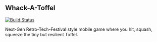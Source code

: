 ## Whack-A-Toffel
[![Build Status](https://travis-ci.org/Kolbenschurzgames/Whack-A-Toffel.svg?branch=master)](https://travis-ci.org/Kolbenschurzgames/Whack-A-Toffel)

Next-Gen Retro-Tech-Festival style mobile game where you hit, squash, squeeze the tiny but resilient Toffel.
